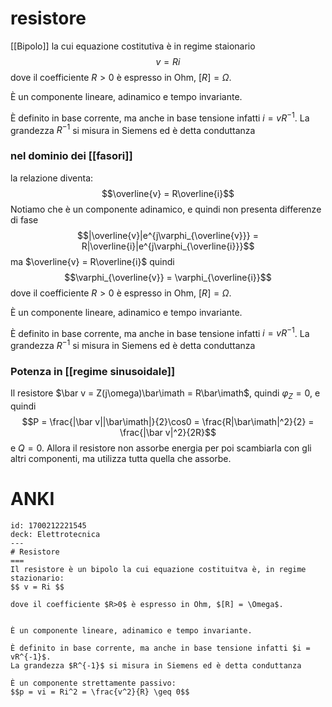 # resistore
[[Bipolo]] la cui equazione costitutiva è in regime staionario
$$v = Ri$$
dove il coefficiente $R>0$ è espresso in Ohm, $[R] = \Omega$.


È un componente lineare, adinamico e tempo invariante.

È definito in base corrente, ma anche in base tensione infatti $i = vR^{-1}$.
La grandezza $R^{-1}$ si misura in Siemens ed è detta conduttanza

### nel dominio dei [[fasori]]
la relazione diventa:
$$\overline{v} = R\overline{i}$$
Notiamo che è un componente adinamico, e quindi non presenta differenze di fase
$$|\overline{v}|e^{j\varphi_{\overline{v}}} = R|\overline{i}|e^{j\varphi_{\overline{i}}}$$
ma $\overline{v} = R\overline{i}$ quindi $$\varphi_{\overline{v}} = \varphi_{\overline{i}}$$
dove il coefficiente $R>0$ è espresso in Ohm, $[R] = \Omega$.


È un componente lineare, adinamico e tempo invariante.

È definito in base corrente, ma anche in base tensione infatti $i = vR^{-1}$.
La grandezza $R^{-1}$ si misura in Siemens ed è detta conduttanza
### Potenza in [[regime sinusoidale]]
Il resistore $\bar v = Z(j\omega)\bar\imath = R\bar\imath$, quindi $\varphi_Z=0$, e quindi
$$P = \frac{|\bar v||\bar\imath|}{2}\cos0 = \frac{R|\bar\imath|^2}{2} = \frac{|\bar v|^2}{2R}$$
e $Q=0$. Allora il resistore non assorbe energia per poi scambiarla con gli altri componenti, ma utilizza tutta quella che assorbe.

# ANKI

```anki
id: 1700212221545
deck: Elettrotecnica
---
# Resistore
===
Il resistore è un bipolo la cui equazione costituitva è, in regime stazionario:
$$ v = Ri $$

dove il coefficiente $R>0$ è espresso in Ohm, $[R] = \Omega$.


È un componente lineare, adinamico e tempo invariante.

È definito in base corrente, ma anche in base tensione infatti $i = vR^{-1}$.
La grandezza $R^{-1}$ si misura in Siemens ed è detta conduttanza

È un componente strettamente passivo:
$$p = vi = Ri^2 = \frac{v^2}{R} \geq 0$$
```

